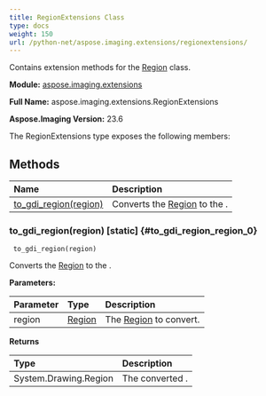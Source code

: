 ```yaml
---
title: RegionExtensions Class
type: docs
weight: 150
url: /python-net/aspose.imaging.extensions/regionextensions/
---
```


Contains extension methods for the [Region](/imaging/python-net/aspose.imaging/region/) class.

**Module:** [aspose.imaging.extensions](/imaging/python-net/aspose.imaging.extensions/)

**Full Name:** aspose.imaging.extensions.RegionExtensions

**Aspose.Imaging Version:** 23.6

The RegionExtensions type exposes the following members:
## **Methods**
| **Name** | **Description** |
| :- | :- |
| [to_gdi_region(region)](#to_gdi_region_region_0) | Converts the [Region](/imaging/python-net/aspose.imaging/region/) to the . |

### to_gdi_region(region)  [static] {#to_gdi_region_region_0}


```
 to_gdi_region(region) 
```

Converts the [Region](/imaging/python-net/aspose.imaging/region/) to the .

**Parameters:**

| Parameter | Type | Description |
| :- | :- | :- |
| region | [Region](/imaging/python-net/aspose.imaging/region) | The [Region](/imaging/python-net/aspose.imaging/region/) to convert. |

**Returns**

| Type | Description |
| :- | :- |
| System.Drawing.Region | The converted . |


